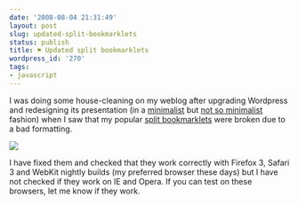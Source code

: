 ```yaml
---
date: '2008-08-04 21:31:49'
layout: post
slug: updated-split-bookmarklets
status: publish
title: ⚑ Updated split bookmarklets
wordpress_id: '270'
tags:
- javascript
---
```


I was doing some house-cleaning on my weblog after upgrading Wordpress and redesigning its presentation (in a [minimalist][diveintomark] but [not so minimalist][tomayko] fashion) when I saw that my popular [split bookmarklets][split-bookmarklets] were broken due to a bad formatting.

![](http://jmesnil.net/weblog/wp-content/uploads/2008/08/split-bookmarklets.png)

I have fixed them and checked that they work correctly with Firefox 3, Safari 3 and WebKit nightly builds (my preferred browser these days) but I have not checked if they work on IE and Opera. If you can test on these browsers, let me know if they work.

[split-bookmarklets]: http://jmesnil.net/weblog/2004/07/16/a-bookmarklet-to-split-html-document-within-the-browser/
[diveintomark]: http://diveintomark.org/archives/2008/06/21/minimalism
[tomayko]: http://tomayko.com/writings/administrative-debris
